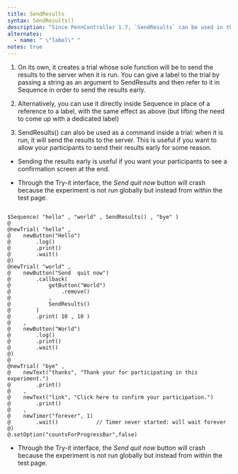 ```yaml
---
title: SendResults
syntax: SendResults()
description: "Since PennController 1.7, `SendResults` can be used in three different environments: "
alternates:
  - name: " \"label\" "
notes: true
---
```


1. On its own, it creates a trial whose sole function will be to send the results to the server when it is run. You can give a label to the trial by passing a string as an argument to SendResults and then refer to it in Sequence in order to send the results early.

2. Alternatively, you can use it directly inside Sequence in place of a reference to a label, with the same effect as above (but lifting the need to come up with a dedicated label)

3. SendResults() can also be used as a command inside a trial: when it is run, it will send the results to the server. This is useful if you want to allow your participants to send their results early for some reason.

+ Sending the results early is useful if you want your participants to see a confirmation screen at the end.

+ Through the Try-it interface, the *Send  quit now* button will crash because the experiment is not run globally but instead from within the test page.

<!--more-->

<pre><code class="language-diff-javascript diff-highlight try-data">
$Sequence( "hello" , "world" , SendResults() , "bye" )
@
@newTrial( "hello" ,
@    newButton("Hello")
@        .log()
@        .print()
@        .wait()
@)
@newTrial( "world" ,
@    newButton("Send  quit now")
@        .callback( 
@            getButton("World")
@                .remove()
@            ,
@            SendResults()
@        )
@        .print( 10 , 10 )
@    ,
@    newButton("World")
@        .log()
@        .print()
@        .wait()
@)
@
@newTrial( "bye" ,
@    newText("thanks", "Thank your for participating in this experiment.")
@        .print()
@    ,
@    newText("link", "Click here to confirm your participation.")
@        .print()
@    ,
@    newTimer("forever", 1)
@        .wait()            // Timer never started: will wait forever
@)
@.setOption("countsForProgressBar",false)
</code></pre>

+ Through the Try-it interface, the *Send  quit now* button will crash because the experiment is not run globally but instead from within the test page.		
